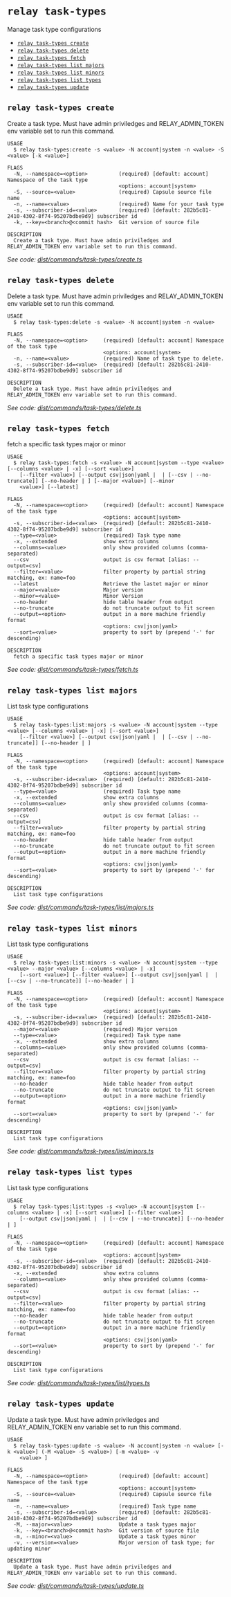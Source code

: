 `relay task-types`
==================

Manage task type configurations

* [`relay task-types create`](#relay-task-types-create)
* [`relay task-types delete`](#relay-task-types-delete)
* [`relay task-types fetch`](#relay-task-types-fetch)
* [`relay task-types list majors`](#relay-task-types-list-majors)
* [`relay task-types list minors`](#relay-task-types-list-minors)
* [`relay task-types list types`](#relay-task-types-list-types)
* [`relay task-types update`](#relay-task-types-update)

## `relay task-types create`

Create a task type. Must have admin priviledges and RELAY_ADMIN_TOKEN env variable set to run this command.

```
USAGE
  $ relay task-types:create -s <value> -N account|system -n <value> -S <value> [-k <value>]

FLAGS
  -N, --namespace=<option>          (required) [default: account] Namespace of the task type
                                    <options: account|system>
  -S, --source=<value>              (required) Capsule source file name
  -n, --name=<value>                (required) Name for your task type
  -s, --subscriber-id=<value>       (required) [default: 282b5c81-2410-4302-8f74-95207bdbe9d9] subscriber id
  -k, --key=<branch>@<commit hash>  Git version of source file

DESCRIPTION
  Create a task type. Must have admin priviledges and RELAY_ADMIN_TOKEN env variable set to run this command.
```

_See code: [dist/commands/task-types/create.ts](https://github.com/relaypro/relay-cli/blob/v1.8.0/dist/commands/task-types/create.ts)_

## `relay task-types delete`

Delete a task type. Must have admin priviledges and RELAY_ADMIN_TOKEN env variable set to run this command.

```
USAGE
  $ relay task-types:delete -s <value> -N account|system -n <value>

FLAGS
  -N, --namespace=<option>     (required) [default: account] Namespace of the task type
                               <options: account|system>
  -n, --name=<value>           (required) Name of task type to delete.
  -s, --subscriber-id=<value>  (required) [default: 282b5c81-2410-4302-8f74-95207bdbe9d9] subscriber id

DESCRIPTION
  Delete a task type. Must have admin priviledges and RELAY_ADMIN_TOKEN env variable set to run this command.
```

_See code: [dist/commands/task-types/delete.ts](https://github.com/relaypro/relay-cli/blob/v1.8.0/dist/commands/task-types/delete.ts)_

## `relay task-types fetch`

fetch a specific task types major or minor

```
USAGE
  $ relay task-types:fetch -s <value> -N account|system --type <value> [--columns <value> | -x] [--sort <value>]
    [--filter <value>] [--output csv|json|yaml |  | [--csv | --no-truncate]] [--no-header | ] [--major <value>] [--minor
    <value>] [--latest]

FLAGS
  -N, --namespace=<option>     (required) [default: account] Namespace of the task type
                               <options: account|system>
  -s, --subscriber-id=<value>  (required) [default: 282b5c81-2410-4302-8f74-95207bdbe9d9] subscriber id
  --type=<value>               (required) Task type name
  -x, --extended               show extra columns
  --columns=<value>            only show provided columns (comma-separated)
  --csv                        output is csv format [alias: --output=csv]
  --filter=<value>             filter property by partial string matching, ex: name=foo
  --latest                     Retrieve the lastet major or minor
  --major=<value>              Major version
  --minor=<value>              Minor Version
  --no-header                  hide table header from output
  --no-truncate                do not truncate output to fit screen
  --output=<option>            output in a more machine friendly format
                               <options: csv|json|yaml>
  --sort=<value>               property to sort by (prepend '-' for descending)

DESCRIPTION
  fetch a specific task types major or minor
```

_See code: [dist/commands/task-types/fetch.ts](https://github.com/relaypro/relay-cli/blob/v1.8.0/dist/commands/task-types/fetch.ts)_

## `relay task-types list majors`

List task type configurations

```
USAGE
  $ relay task-types:list:majors -s <value> -N account|system --type <value> [--columns <value> | -x] [--sort <value>]
    [--filter <value>] [--output csv|json|yaml |  | [--csv | --no-truncate]] [--no-header | ]

FLAGS
  -N, --namespace=<option>     (required) [default: account] Namespace of the task type
                               <options: account|system>
  -s, --subscriber-id=<value>  (required) [default: 282b5c81-2410-4302-8f74-95207bdbe9d9] subscriber id
  --type=<value>               (required) Task type name
  -x, --extended               show extra columns
  --columns=<value>            only show provided columns (comma-separated)
  --csv                        output is csv format [alias: --output=csv]
  --filter=<value>             filter property by partial string matching, ex: name=foo
  --no-header                  hide table header from output
  --no-truncate                do not truncate output to fit screen
  --output=<option>            output in a more machine friendly format
                               <options: csv|json|yaml>
  --sort=<value>               property to sort by (prepend '-' for descending)

DESCRIPTION
  List task type configurations
```

_See code: [dist/commands/task-types/list/majors.ts](https://github.com/relaypro/relay-cli/blob/v1.8.0/dist/commands/task-types/list/majors.ts)_

## `relay task-types list minors`

List task type configurations

```
USAGE
  $ relay task-types:list:minors -s <value> -N account|system --type <value> --major <value> [--columns <value> | -x]
    [--sort <value>] [--filter <value>] [--output csv|json|yaml |  | [--csv | --no-truncate]] [--no-header | ]

FLAGS
  -N, --namespace=<option>     (required) [default: account] Namespace of the task type
                               <options: account|system>
  -s, --subscriber-id=<value>  (required) [default: 282b5c81-2410-4302-8f74-95207bdbe9d9] subscriber id
  --major=<value>              (required) Major version
  --type=<value>               (required) Task type name
  -x, --extended               show extra columns
  --columns=<value>            only show provided columns (comma-separated)
  --csv                        output is csv format [alias: --output=csv]
  --filter=<value>             filter property by partial string matching, ex: name=foo
  --no-header                  hide table header from output
  --no-truncate                do not truncate output to fit screen
  --output=<option>            output in a more machine friendly format
                               <options: csv|json|yaml>
  --sort=<value>               property to sort by (prepend '-' for descending)

DESCRIPTION
  List task type configurations
```

_See code: [dist/commands/task-types/list/minors.ts](https://github.com/relaypro/relay-cli/blob/v1.8.0/dist/commands/task-types/list/minors.ts)_

## `relay task-types list types`

List task type configurations

```
USAGE
  $ relay task-types:list:types -s <value> -N account|system [--columns <value> | -x] [--sort <value>] [--filter <value>]
    [--output csv|json|yaml |  | [--csv | --no-truncate]] [--no-header | ]

FLAGS
  -N, --namespace=<option>     (required) [default: account] Namespace of the task type
                               <options: account|system>
  -s, --subscriber-id=<value>  (required) [default: 282b5c81-2410-4302-8f74-95207bdbe9d9] subscriber id
  -x, --extended               show extra columns
  --columns=<value>            only show provided columns (comma-separated)
  --csv                        output is csv format [alias: --output=csv]
  --filter=<value>             filter property by partial string matching, ex: name=foo
  --no-header                  hide table header from output
  --no-truncate                do not truncate output to fit screen
  --output=<option>            output in a more machine friendly format
                               <options: csv|json|yaml>
  --sort=<value>               property to sort by (prepend '-' for descending)

DESCRIPTION
  List task type configurations
```

_See code: [dist/commands/task-types/list/types.ts](https://github.com/relaypro/relay-cli/blob/v1.8.0/dist/commands/task-types/list/types.ts)_

## `relay task-types update`

Update a task type. Must have admin priviledges and RELAY_ADMIN_TOKEN env variable set to run this command.

```
USAGE
  $ relay task-types:update -s <value> -N account|system -n <value> [-k <value>] (-M <value> -S <value>) [-m <value> -v
    <value> ]

FLAGS
  -N, --namespace=<option>          (required) [default: account] Namespace of the task type
                                    <options: account|system>
  -S, --source=<value>              (required) Capsule source file name
  -n, --name=<value>                (required) Task type name
  -s, --subscriber-id=<value>       (required) [default: 282b5c81-2410-4302-8f74-95207bdbe9d9] subscriber id
  -M, --major=<value>               Update a task types major
  -k, --key=<branch>@<commit hash>  Git version of source file
  -m, --minor=<value>               Update a task types minor
  -v, --version=<value>             Major version of task type; for updating minor

DESCRIPTION
  Update a task type. Must have admin priviledges and RELAY_ADMIN_TOKEN env variable set to run this command.
```

_See code: [dist/commands/task-types/update.ts](https://github.com/relaypro/relay-cli/blob/v1.8.0/dist/commands/task-types/update.ts)_
